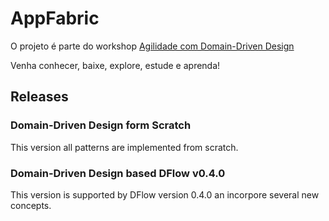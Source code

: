 # AppFabric

O projeto é parte do workshop [Agilidade com Domain-Driven Design](https://desenvolvacomagilidade.com/workshop) 

Venha conhecer, baixe, explore, estude e aprenda!

## Releases

### Domain-Driven Design form Scratch

This version all patterns are implemented from scratch.

### Domain-Driven Design based DFlow v0.4.0 

This version is supported by DFlow version 0.4.0 an incorpore several new concepts.
